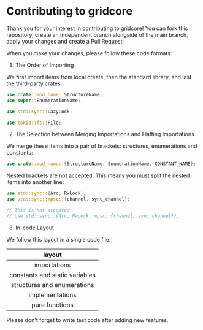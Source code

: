 # Contributing to gridcore

Thank you for your interest in contributing to gridcore! You can fork this repository, create an independent branch
alongside of the main branch, apply your changes and create a Pull Request!

When you make your changes, please follow these code formats:

1. The Order of Importing

We first import items from local create, then the standard library, and last the third-party crates:

```rust
use crate::mod_name::StructureName;
use super::EnumerationName;

use std::sync::LazyLock;

use tokio::fs::File;
```

2. The Selection between Merging Importations and Flatting Importations

We merge these items into a pair of brackets: structures, enumerations and constants:

```rust
use crate::mod_name::{StructureName, EnumerationName, CONSTANT_NAME};
```

Nested brackets are not accepted. This means you must split the nested items into another line:

```rust
use std::sync::{Arc, RwLock};
use std::sync::mpsc::{channel, sync_channel};

// This is not accepted:
// use std::sync::{Arc, RwLock, mpsc::{channel, sync_channel}};
```

3. In-code Layout

We follow this layout in a single code file:

|             layout             |
|:------------------------------:|
|          importations          |
| constants and static variables |
|  structures and enumerations   |
|        implementations         |
|         pure functions         |

Please don't forget to write test code after adding new features.